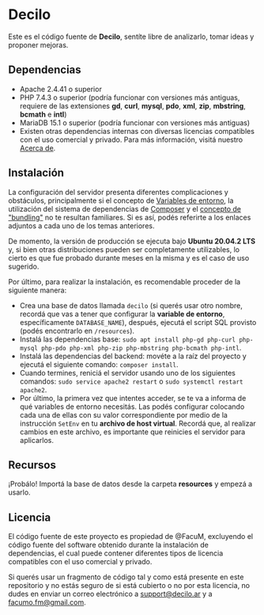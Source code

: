 Decilo
=====

Este es el código fuente de **Decilo**, sentíte libre de analizarlo, tomar ideas y proponer mejoras.

## Dependencias
 - Apache 2.4.41 o superior
 - PHP 7.4.3 o superior (podría funcionar con versiones más antiguas, requiere de las extensiones **gd**, **curl**, **mysql**, **pdo**, **xml**, **zip**, **mbstring**, **bcmath** e **intl**)
 - MariaDB 15.1 o superior (podría funcionar con versiones más antiguas)
 - Existen otras dependencias internas con diversas licencias compatibles con el uso comercial y privado. Para más información, visitá nuestro [Acerca de](https://decilo.ar/about.php).

## Instalación
La configuración del servidor presenta diferentes complicaciones y obstáculos, principalmente si el concepto de [Variables de entorno](https://httpd.apache.org/docs/current/env.html), la utilización del sistema de dependencias de [Composer](https://getcomposer.org/doc/00-intro.md) y el [concepto de "bundling"](https://medium.com/madhash/understanding-the-concept-of-bundling-for-beginners-f2db1adad724) no te resultan familiares. Si es así, podés referirte a los enlaces adjuntos a cada uno de los temas anteriores.

De momento, la versión de producción se ejecuta bajo **Ubuntu 20.04.2 LTS** y, si bien otras distribuciones pueden ser completamente utilizables, lo cierto es que fue probado durante meses en la misma y es el caso de uso sugerido.

Por último, para realizar la instalación, es recomendable proceder de la siguiente manera:

 - Crea una base de datos llamada `decilo` (si querés usar otro nombre, recordá que vas a tener que configurar la **variable de entorno**, específicamente `DATABASE_NAME`), después, ejecutá el script SQL provisto (podés encontrarlo en `/resources`).
 - Instalá las dependencias base: `sudo apt install php-gd php-curl php-mysql php-pdo php-xml php-zip php-mbstring php-bcmath php-intl`.
 - Instalá las dependencias del backend: movéte a la raíz del proyecto y ejecutá el siguiente comando: `composer install`.
 - Cuando termines, reniciá el servidor usando uno de los siguientes comandos: `sudo service apache2 restart` o `sudo systemctl restart apache2`.
 - Por último, la primera vez que intentes acceder, se te va a informa de qué variables de entorno necesitás. Las podés configurar colocando cada una de ellas con su valor correspondiente por medio de la instrucción `SetEnv` en tu **archivo de host virtual**. Recordá que, al realizar cambios en este archivo, es importante que reinicies el servidor para aplicarlos.

## Recursos
¡Probálo! Importá la base de datos desde la carpeta **resources** y empezá a usarlo.

## Licencia
El código fuente de este proyecto es propiedad de @FacuM, excluyendo el código fuente del software obtenido durante la instalación de dependencias, el cual puede contener diferentes tipos de licencia compatibles con el uso comercial y privado.

Si querés usar un fragmento de código tal y como está presente en este repositorio y no estás seguro de si está cubierto o no por esta licencia, no dudes en enviar un correo electrónico a [support@decilo.ar](mailto:support@decilo.ar) y a [facumo.fm@gmail.com](mailto:facumo.fm@gmail.com).